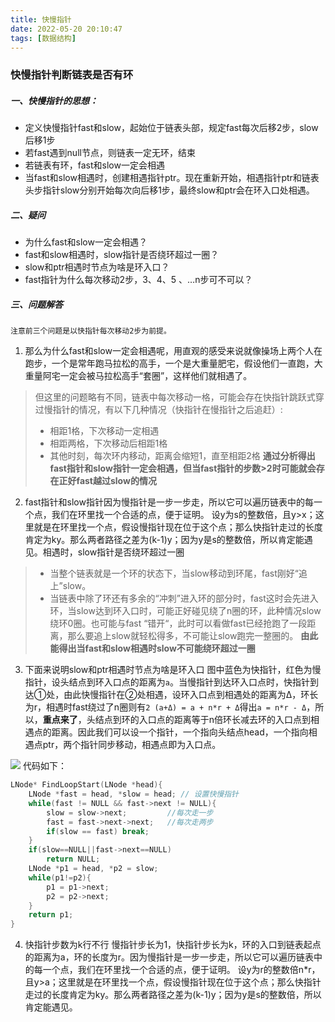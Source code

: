 ```yaml
---
title: 快慢指针
date: 2022-05-20 20:10:47
tags: [数据结构]
---
```


### 快慢指针判断链表是否有环

##### 一、快慢指针的思想：
- 定义快慢指针fast和slow，起始位于链表头部，规定fast每次后移2步，slow后移1步
- 若fast遇到null节点，则链表一定无环，结束
- 若链表有环，fast和slow一定会相遇
- 当fast和slow相遇时，创建相遇指针ptr。现在重新开始，相遇指针ptr和链表头步指针slow分别开始每次向后移1步，最终slow和ptr会在环入口处相遇。
##### 二、疑问
- 为什么fast和slow一定会相遇？
- fast和slow相遇时，slow指针是否绕环超过一圈？
- slow和ptr相遇时节点为啥是环入口？
- fast指针为什么每次移动2步，3、4、5 、…n步可不可以？
##### 三、问题解答
`注意前三个问题是以快指针每次移动2步为前提。`
1. 那么为什么fast和slow一定会相遇呢，用直观的感受来说就像操场上两个人在跑步，一个是常年跑马拉松的高手，一个是大重量肥宅，假设他们一直跑，大重量阿宅一定会被马拉松高手“套圈”，这样他们就相遇了。
> 但这里的问题略有不同，链表中每次移动一格，可能会存在快指针跳跃式穿过慢指针的情况，有以下几种情况（快指针在慢指针之后追赶）:
>- 相距1格，下次移动一定相遇
>- 相距两格，下次移动后相距1格
>- 其他时刻，每次环内移动，距离会缩短1，直至相距2格
> **通过分析得出fast指针和slow指针一定会相遇，但当fast指针的步数>2时可能就会存在正好fast越过slow的情况**
2. fast指针和slow指针因为慢指针是一步一步走，所以它可以遍历链表中的每一个点，我们在环里找一个合适的点，便于证明。
设y为s的整数倍，且y>x；这里就是在环里找一个点，假设慢指针现在位于这个点；那么快指针走过的长度肯定为ky。那么两者路径之差为(k-1)y；因为y是s的整数倍，所以肯定能遇见。相遇时，slow指针是否绕环超过一圈
> - 当整个链表就是一个环的状态下，当slow移动到环尾，fast刚好“追上”slow。
> - 当链表中除了环还有多余的“冲刺”进入环的部分时，fast这时会先进入环，当slow达到环入口时，可能正好碰见绕了n圈的环，此种情况slow绕环0圈。也可能与fast “错开“，此时可以看做fast已经抢跑了一段距离，那么要追上slow就轻松得多，不可能让slow跑完一整圈的。
> **由此能得出当fast和slow相遇时slow不可能绕环超过一圈**

3.  下面来说明slow和ptr相遇时节点为啥是环入口
图中蓝色为快指针，红色为慢指针，设头结点到环入口点的距离为`a`。当慢指针到达环入口点时，快指针到达①处，由此快慢指针在②处相遇，设环入口点到相遇处的距离为Δ，环长为r，相遇时fast绕过了n圈则有`2 (a+Δ) = a + n*r + Δ`得出`a = n*r - Δ`，所以，**重点来了**，头结点到环的入口点的距离等于n倍环长减去环的入口点到相遇点的距离。因此我们可以设一个指针，一个指向头结点head，一个指向相遇点ptr，两个指针同步移动，相遇点即为入口点。

![](https://img-blog.csdnimg.cn/89811936b09345faa5ade83a357d1104.png)
代码如下：
```cpp
LNode* FindLoopStart(LNode *head){
	LNode *fast = head, *slow = head; // 设置快慢指针
	while(fast != NULL && fast->next != NULL){
		slow = slow->next;         //每次走一步
		fast = fast->next->next;   //每次走两步
		if(slow == fast) break;
	}
	if(slow==NULL||fast->next==NULL)
		return NULL;
	LNode *p1 = head, *p2 = slow;
	while(p1!=p2){
		p1 = p1->next;
		p2 = p2->next;
	}
	return p1;
}

```

4. 快指针步数为k行不行
慢指针步长为1，快指针步长为k，环的入口到链表起点的距离为a，环的长度为r。因为慢指针是一步一步走，所以它可以遍历链表中的每一个点，我们在环里找一个合适的点，便于证明。
设y为r的整数倍n*r，且y>a；这里就是在环里找一个点，假设慢指针现在位于这个点；那么快指针走过的长度肯定为ky。那么两者路径之差为(k-1)y；因为y是s的整数倍，所以肯定能遇见。
